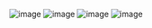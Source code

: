 ![image](https://github.com/user-attachments/assets/292db782-b4f9-47d6-8aaf-be0cfda8934a)
![image](https://github.com/user-attachments/assets/b2b023f8-8b89-4aa2-932a-615541917ea6)
![image](https://github.com/user-attachments/assets/168e5adc-7fd5-49f5-9436-30975428e463)
![image](https://github.com/user-attachments/assets/d2de544c-51c9-423a-9839-4002ca875418)
